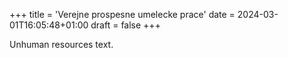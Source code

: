 +++
title = 'Verejne prospesne umelecke prace'
date = 2024-03-01T16:05:48+01:00
draft = false
+++

Unhuman resources text.
